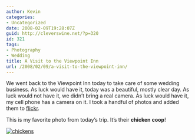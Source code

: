 ```yaml
---
author: Kevin
categories:
- Uncategorized
date: 2008-02-09T19:28:07Z
guid: http://cleverswine.net/?p=320
id: 321
tags:
- Photography
- Wedding
title: A Visit to the Viewpoint Inn
url: /2008/02/09/a-visit-to-the-viewpoint-inn/
---
```


We went back to the Viewpoint Inn today to take care of some wedding business. As luck would have it, today was a beautiful, mostly clear day. As luck would not have it, we didn&#8217;t bring a real camera. As luck would have it, my cell phone has a camera on it. I took a handful of photos and added them to [flickr](http://flickr.com/photos/cleverswine/).

This is my favorite photo from today&#8217;s trip. It&#8217;s their **chicken coop**!
  
[<img src="https://i2.wp.com/farm3.static.flickr.com/2003/2253373663_e2c97de1a9_m_d.jpg?w=840" alt="chickens" data-recalc-dims="1" />](http://flickr.com/photos/cleverswine/2253373663/)